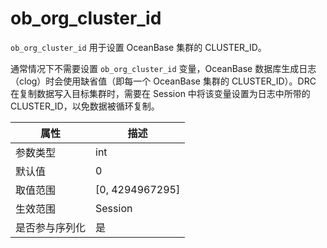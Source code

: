 ob_org_cluster_id 
======================================

`ob_org_cluster_id` 用于设置 OceanBase 集群的 CLUSTER_ID。

通常情况下不需要设置 `ob_org_cluster_id` 变量，OceanBase 数据库生成日志（clog）时会使用缺省值（即每一个 OceanBase 集群的 CLUSTER_ID）。DRC 在复制数据写入目标集群时，需要在 Session 中将该变量设置为日志中所带的 CLUSTER_ID，以免数据被循环复制。


| **属性**  |      **描述**       |
|---------|-------------------|
| 参数类型    | int               |
| 默认值     | 0                 |
| 取值范围    | \[0, 4294967295\] |
| 生效范围    | Session           |
| 是否参与序列化 | 是                 |




